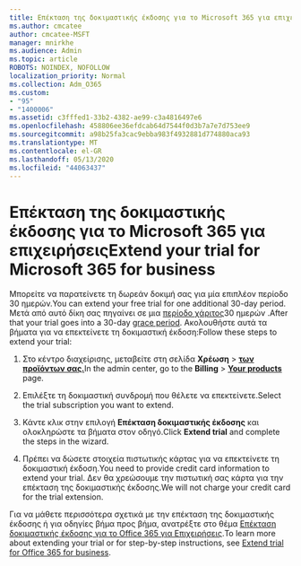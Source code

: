 ```yaml
---
title: Επέκταση της δοκιμαστικής έκδοσης για το Microsoft 365 για επιχειρήσεις
ms.author: cmcatee
author: cmcatee-MSFT
manager: mnirkhe
ms.audience: Admin
ms.topic: article
ROBOTS: NOINDEX, NOFOLLOW
localization_priority: Normal
ms.collection: Adm_O365
ms.custom:
- "95"
- "1400006"
ms.assetid: c3fffed1-33b2-4382-ae99-c3a4816497e6
ms.openlocfilehash: 458806ee36efdcab64d7544f0d3b7a7e7d753ee9
ms.sourcegitcommit: a98b25fa3cac9ebba983f4932881d774880aca93
ms.translationtype: MT
ms.contentlocale: el-GR
ms.lasthandoff: 05/13/2020
ms.locfileid: "44063437"
---
```

# <a name="extend-your-trial-for-microsoft-365-for-business"></a><span data-ttu-id="9bb08-102">Επέκταση της δοκιμαστικής έκδοσης για το Microsoft 365 για επιχειρήσεις</span><span class="sxs-lookup"><span data-stu-id="9bb08-102">Extend your trial for Microsoft 365 for business</span></span>

<span data-ttu-id="9bb08-103">Μπορείτε να παρατείνετε τη δωρεάν δοκιμή σας για μία επιπλέον περίοδο 30 ημερών.</span><span class="sxs-lookup"><span data-stu-id="9bb08-103">You can extend your free trial for one additional 30-day period.</span></span> <span data-ttu-id="9bb08-104">Μετά από αυτό δίκη σας πηγαίνει σε μια [περίοδο χάριτος](https://docs.microsoft.com/alchemyinsights/grace-period-for-microsoft-365-free-trial)30 ημερών .</span><span class="sxs-lookup"><span data-stu-id="9bb08-104">After that your trial goes into a 30-day [grace period](https://docs.microsoft.com/alchemyinsights/grace-period-for-microsoft-365-free-trial).</span></span> <span data-ttu-id="9bb08-105">Ακολουθήστε αυτά τα βήματα για να επεκτείνετε τη δοκιμαστική έκδοση:</span><span class="sxs-lookup"><span data-stu-id="9bb08-105">Follow these steps to extend your trial:</span></span>
  
1. <span data-ttu-id="9bb08-106">Στο κέντρο διαχείρισης, μεταβείτε στη σελίδα **Χρέωση** \> **[των προϊόντων σας.](https://go.microsoft.com/fwlink/p/?linkid=842054)**</span><span class="sxs-lookup"><span data-stu-id="9bb08-106">In the admin center, go to the **Billing** \> **[Your products](https://go.microsoft.com/fwlink/p/?linkid=842054)** page.</span></span>

2. <span data-ttu-id="9bb08-107">Επιλέξτε τη δοκιμαστική συνδρομή που θέλετε να επεκτείνετε.</span><span class="sxs-lookup"><span data-stu-id="9bb08-107">Select the trial subscription you want to extend.</span></span>

3. <span data-ttu-id="9bb08-108">Κάντε κλικ στην επιλογή **Επέκταση δοκιμαστικής έκδοσης** και ολοκληρώστε τα βήματα στον οδηγό.</span><span class="sxs-lookup"><span data-stu-id="9bb08-108">Click **Extend trial** and complete the steps in the wizard.</span></span>

4. <span data-ttu-id="9bb08-109">Πρέπει να δώσετε στοιχεία πιστωτικής κάρτας για να επεκτείνετε τη δοκιμαστική έκδοση.</span><span class="sxs-lookup"><span data-stu-id="9bb08-109">You need to provide credit card information to extend your trial.</span></span> <span data-ttu-id="9bb08-110">Δεν θα χρεώσουμε την πιστωτική σας κάρτα για την επέκταση της δοκιμαστικής έκδοσης.</span><span class="sxs-lookup"><span data-stu-id="9bb08-110">We will not charge your credit card for the trial extension.</span></span>

<span data-ttu-id="9bb08-111">Για να μάθετε περισσότερα σχετικά με την επέκταση της δοκιμαστικής έκδοσης ή για οδηγίες βήμα προς βήμα, ανατρέξτε στο θέμα [Επέκταση δοκιμαστικής έκδοσης για το Office 365 για Επιχειρήσεις](https://docs.microsoft.com/microsoft-365/commerce/extend-your-trial).</span><span class="sxs-lookup"><span data-stu-id="9bb08-111">To learn more about extending your trial or for step-by-step instructions, see [Extend trial for Office 365 for business](https://docs.microsoft.com/microsoft-365/commerce/extend-your-trial).</span></span>
